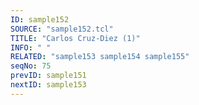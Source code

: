 ```yaml
---
ID: sample152
SOURCE: "sample152.tcl"
TITLE: "Carlos Cruz-Diez (1)"
INFO: " "
RELATED: "sample153 sample154 sample155"
seqNo: 75
prevID: sample151
nextID: sample153
---
```

